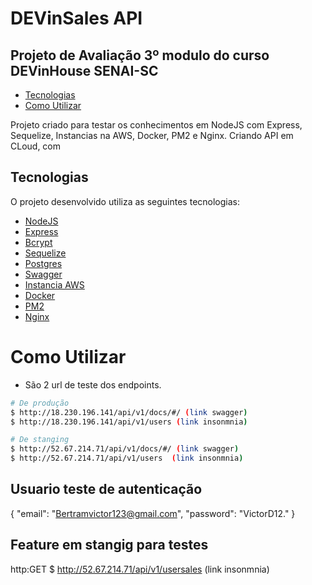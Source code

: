 # DEVinSales API
## Projeto de Avaliação 3º modulo  do curso DEVinHouse SENAI-SC



- [Tecnologias](#tech)
- [Como Utilizar](#settings)

<a id="tech"></a>

Projeto criado para testar os conhecimentos em NodeJS com Express, Sequelize, Instancias na AWS, Docker, PM2 e Nginx. Criando API em CLoud, com 
## Tecnologias

O projeto desenvolvido utiliza as seguintes tecnologias:
- [NodeJS](https://nodejs.org/en/) 
- [Express](https://expressjs.com/)
- [Bcrypt](https://github.com/kelektiv/node.bcrypt.js/)
- [Sequelize](https://sequelize.org/)
- [Postgres](https://www.postgresql.org/)
- [Swagger](https://swagger.io/)
- [Instancia AWS](https://aws.amazon.com/pt/ec2/)
- [Docker](https://docs.docker.com/desktop/windows/troubleshoot/#virtualization)
- [PM2](https://pm2.keymetrics.io/)
- [Nginx](https://pm2.keymetrics.io/)

<a id="settings"></a>

# Como Utilizar

  -  São 2 url de teste dos endpoints.


```bash
# De produção 
$ http://18.230.196.141/api/v1/docs/#/ (link swagger)
$ http://18.230.196.141/api/v1/users (link insonmnia)
```

```bash
# De stanging 
$ http://52.67.214.71/api/v1/docs/#/ (link swagger)
$ http://52.67.214.71/api/v1/users  (link insonmnia)
```
## Usuario teste de autenticação

{
  "email": "Bertramvictor123@gmail.com",
  "password": "VictorD12."
}
## Feature em stangig para testes

http:GET
$ http://52.67.214.71/api/v1/usersales (link insonmnia)
